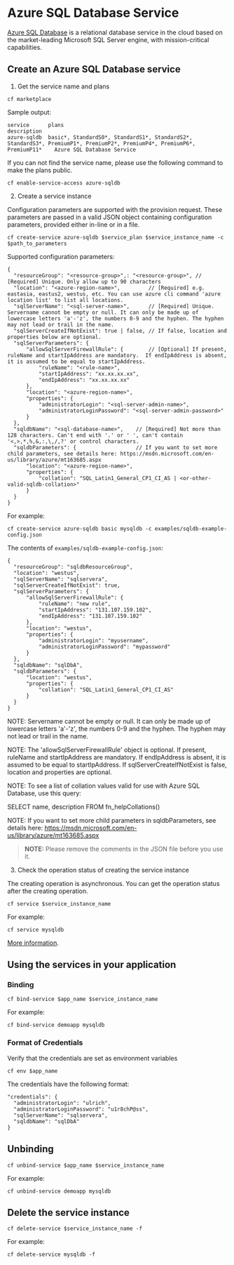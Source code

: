 # Azure SQL Database Service

[Azure SQL Database](https://azure.microsoft.com/en-us/documentation/articles/sql-database-technical-overview/) is a relational database service in the cloud based on the market-leading Microsoft SQL Server engine, with mission-critical capabilities.

## Create an Azure SQL Database service

1. Get the service name and plans

  ```
  cf marketplace
  ```

  Sample output:

  ```
  service      plans                                                                                                                      description
  azure-sqldb  basic*, StandardS0*, StandardS1*, StandardS2*, StandardS3*, PremiumP1*, PremiumP2*, PremiumP4*, PremiumP6*, PremiumP11*    Azure SQL Database Service
  ```

  If you can not find the service name, please use the following command to make the plans public.

  ```
  cf enable-service-access azure-sqldb
  ```

2. Create a service instance

  Configuration parameters are supported with the provision request. These parameters are passed in a valid JSON object containing configuration parameters, provided either in-line or in a file.

  ```
  cf create-service azure-sqldb $service_plan $service_instance_name -c $path_to_parameters
  ```

  Supported configuration parameters:

  ```
  {
    "resourceGroup": "<resource-group>",: "<resource-group>", // [Required] Unique. Only allow up to 90 characters
    "location": "<azure-region-name>",         // [Required] e.g. eastasia, eastus2, westus, etc. You can use azure cli command 'azure location list' to list all locations.
    "sqlServerName": "<sql-server-name>",      // [Required] Unique. Servername cannot be empty or null. It can only be made up of lowercase letters 'a'-'z', the numbers 0-9 and the hyphen. The hyphen may not lead or trail in the name.
    "sqlServerCreateIfNotExist": true | false, // If false, location and properties below are optional.
    "sqlServerParameters": {
        "allowSqlServerFirewallRule": {        // [Optional] If present, ruleName and startIpAddress are mandatory.  If endIpAddress is absent, it is assumed to be equal to startIpAddress.
            "ruleName": "<rule-name>",
            "startIpAddress": "xx.xx.xx.xx",
            "endIpAddress": "xx.xx.xx.xx"
        },
        "location": "<azure-region-name>",
        "properties": {
            "administratorLogin": "<sql-server-admin-name>",
            "administratorLoginPassword": "<sql-server-admin-password>"
        }
    },
    "sqldbName": "<sql-database-name>",    // [Required] Not more than 128 characters. Can't end with '.' or ' ', can't contain '<,>,*,%,&,:,\,/,?' or control characters.
    "sqldbParameters": {                   // If you want to set more child parameters, see details here: https://msdn.microsoft.com/en-us/library/azure/mt163685.aspx
        "location": "<azure-region-name>",
        "properties": {
            "collation": "SQL_Latin1_General_CP1_CI_AS | <or-other-valid-sqldb-collation>"
        }
    }
  }
  ```

  For example:

  ```
  cf create-service azure-sqldb basic mysqldb -c examples/sqldb-example-config.json
  ```

  The contents of `examples/sqldb-example-config.json`:

  ```
  {
    "resourceGroup": "sqldbResourceGroup",
    "location": "westus",
    "sqlServerName": "sqlservera",
    "sqlServerCreateIfNotExist": true,
    "sqlServerParameters": {
        "allowSqlServerFirewallRule": {
            "ruleName": "new rule",
            "startIpAddress": "131.107.159.102",
            "endIpAddress": "131.107.159.102"
        },
        "location": "westus",
        "properties": {
            "administratorLogin": "myusername",
            "administratorLoginPassword": "mypassword"
        }
    },
    "sqldbName": "sqlDbA",
    "sqldbParameters": {
        "location": "westus",
        "properties": {
            "collation": "SQL_Latin1_General_CP1_CI_AS"
        }
    }
  }
  ```
NOTE: Servername cannot be empty or null. It can only be made up of lowercase letters 'a'-'z', the numbers 0-9 and the hyphen. The hyphen may not lead or trail in the name.

NOTE: The 'allowSqlServerFirewallRule' object is optional. If present, ruleName and startIpAddress are mandatory.  If endIpAddress is absent, it is assumed to be equal to startIpAddress.  If sqlServerCreateIfNotExist is false, location and properties are optional.

NOTE: To see a list of collation values valid for use with Azure SQL Database, use this query:

SELECT name, description
FROM fn_helpCollations()

NOTE: If you want to set more child parameters in sqldbParameters, see details here: https://msdn.microsoft.com/en-us/library/azure/mt163685.aspx

>**NOTE:** Please remove the comments in the JSON file before you use it.

3. Check the operation status of creating the service instance

  The creating operation is asynchronous. You can get the operation status after the creating operation.

  ```
  cf service $service_instance_name
  ```

  For example:

  ```
  cf service mysqldb
  ```

[More information](http://docs.cloudfoundry.org/devguide/services/managing-services.html#create).

## Using the services in your application

### Binding

  ```
  cf bind-service $app_name $service_instance_name
  ```

  For example:

  ```
  cf bind-service demoapp mysqldb
  ```

### Format of Credentials

  Verify that the credentials are set as environment variables

  ```
  cf env $app_name
  ```

  The credentials have the following format:
  
  ```
  "credentials": {
    "administratorLogin": "ulrich",
    "administratorLoginPassword": "u1r8chP@ss",
    "sqlServerName": "sqlservera",
    "sqldbName": "sqlDbA"
  }

  ```

## Unbinding

  ```
  cf unbind-service $app_name $service_instance_name
  ```

  For example:

  ```
  cf unbind-service demoapp mysqldb
  ```

## Delete the service instance

  ```
  cf delete-service $service_instance_name -f
  ```

  For example:

  ```
  cf delete-service mysqldb -f
  ```
